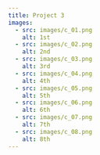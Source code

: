 ```yaml
---
title: Project 3
images:
  - src: images/c_01.png
    alt: 1st
  - src: images/c_02.png
    alt: 2nd
  - src: images/c_03.png
    alt: 3rd
  - src: images/c_04.png
    alt: 4th
  - src: images/c_05.png
    alt: 5th
  - src: images/c_06.png
    alt: 6th
  - src: images/c_07.png
    alt: 7th
  - src: images/c_08.png
    alt: 8th
---
```

